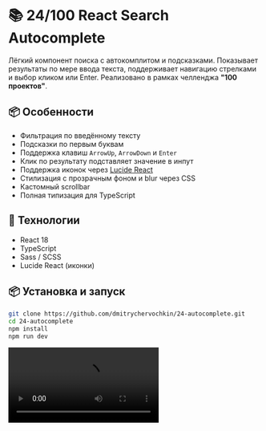 # 📚 24/100 React Search Autocomplete

Лёгкий компонент поиска с автокомплитом и подсказками. Показывает результаты по мере ввода текста, поддерживает навигацию стрелками и выбор кликом или Enter. Реализовано в рамках челленджа **"100 проектов"**.

## 📦 Особенности

-   Фильтрация по введённому тексту
-   Подсказки по первым буквам
-   Поддержка клавиш `ArrowUp`, `ArrowDown` и `Enter`
-   Клик по результату подставляет значение в инпут
-   Поддержка иконок через [Lucide React](https://lucide.dev/)
-   Стилизация с прозрачным фоном и blur через CSS
-   Кастомный scrollbar
-   Полная типизация для TypeScript

## 🚀 Технологии

-   React 18
-   TypeScript
-   Sass / SCSS
-   Lucide React (иконки)

## 📦 Установка и запуск

```bash
git clone https://github.com/dmitrychervochkin/24-autocomplete.git
cd 24-autocomplete
npm install
npm run dev
```

![Превью](./public/preview.mov)
